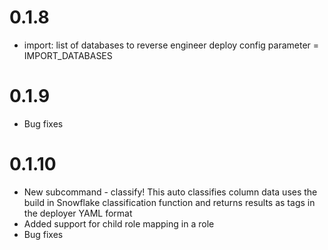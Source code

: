 # 0.1.8
- import: list of databases to reverse engineer
    deploy config parameter = IMPORT_DATABASES

# 0.1.9
- Bug fixes

# 0.1.10
- New subcommand - classify!  This auto classifies column data uses the build in Snowflake classification function and returns results as tags in the deployer YAML format
- Added support for child role mapping in a role
- Bug fixes